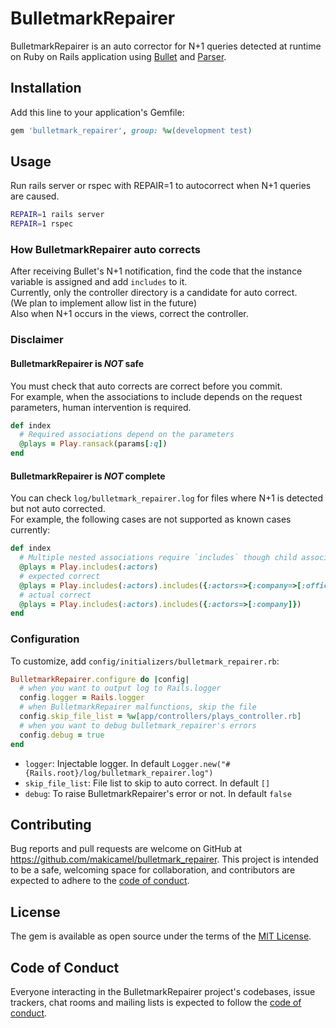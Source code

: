 # BulletmarkRepairer

BulletmarkRepairer is an auto corrector for N+1 queries detected at runtime on Ruby on Rails application using [Bullet](https://github.com/flyerhzm/bullet) and [Parser](https://github.com/whitequark/parser).

## Installation

Add this line to your application's Gemfile:

```ruby
gem 'bulletmark_repairer', group: %w(development test)
```

## Usage

Run rails server or rspec with REPAIR=1 to autocorrect when N+1 queries are caused.

```bash
REPAIR=1 rails server
REPAIR=1 rspec
```

### How BulletmarkRepairer auto corrects

After receiving Bullet's N+1 notification, find the code that the instance variable is assigned and add `includes` to it.  
Currently, only the controller directory is a candidate for auto correct.  
(We plan to implement allow list in the future)  
Also when N+1 occurs in the views, correct the controller.

### Disclaimer

#### BulletmarkRepairer is *NOT* safe

You must check that auto corrects are correct before you commit.  
For example, when the associations to include depends on the request parameters, human intervention is required.

```ruby
def index
  # Required associations depend on the parameters
  @plays = Play.ransack(params[:q])
end
```

#### BulletmarkRepairer is *NOT* complete

You can check `log/bulletmark_repairer.log` for files where N+1 is detected but not auto corrected.  
For example, the following cases are not supported as known cases currently:

```ruby
def index
  # Multiple nested associations require `includes` though child associations are already included
  @plays = Play.includes(:actors)
  # expected correct
  @plays = Play.includes(:actors).includes({:actors=>{:company=>[:offices]}})
  # actual correct
  @plays = Play.includes(:actors).includes({:actors=>[:company]})
end
```

### Configuration

To customize, add `config/initializers/bulletmark_repairer.rb`:

```ruby
BulletmarkRepairer.configure do |config|
  # when you want to output log to Rails.logger
  config.logger = Rails.logger
  # when BulletmarkRepairer malfunctions, skip the file
  config.skip_file_list = %w[app/controllers/plays_controller.rb]
  # when you want to debug bulletmark_repairer's errors
  config.debug = true
end
```

- `logger`: Injectable logger. In default `Logger.new("#{Rails.root}/log/bulletmark_repairer.log")`
- `skip_file_list`: File list to skip to auto correct. In default `[]`
- `debug`: To raise BulletmarkRepairer's error or not. In default `false`

## Contributing

Bug reports and pull requests are welcome on GitHub at <https://github.com/makicamel/bulletmark_repairer>. This project is intended to be a safe, welcoming space for collaboration, and contributors are expected to adhere to the [code of conduct](https://github.com/makicamel/bulletmark_repairer/blob/main/CODE_OF_CONDUCT.md).

## License

The gem is available as open source under the terms of the [MIT License](https://opensource.org/licenses/MIT).

## Code of Conduct

Everyone interacting in the BulletmarkRepairer project's codebases, issue trackers, chat rooms and mailing lists is expected to follow the [code of conduct](https://github.com/makicamel/bulletmark_repairer/blob/main/CODE_OF_CONDUCT.md).
